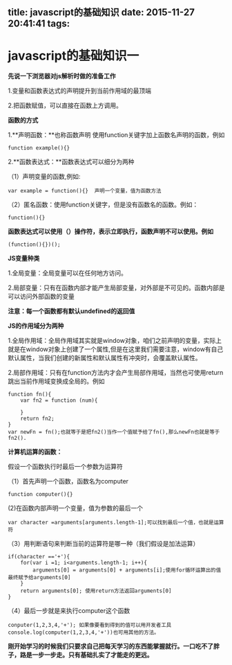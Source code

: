 title: javascript的基础知识
date: 2015-11-27 20:41:41
tags:
---
# javascript的基础知识一


**先说一下浏览器对js解析时做的准备工作**

1.变量和函数表达式的声明提升到当前作用域的最顶端

2.把函数赋值，可以直接在函数上方调用。

<!--more-->


**函数的方式**

1.**声明函数：**也称函数声明 使用function关键字加上函数名声明的函数，例如

	function example(){}

2.**函数表达式：**函数表达式可以细分为两种

（1）声明变量的函数,例如:

	var example = function(){}  声明一个变量，值为函数方法             
（2）匿名函数：使用function关键字，但是没有函数名的函数。例如：

	function(){}     
	
**函数表达式可以使用（）操作符，表示立即执行，函数声明不可以使用。例如**

	(function(){})(); 
**JS变量种类**
	
1.全局变量：全局变量可以在任何地方访问。

2.局部变量：只有在函数内部才能产生局部变量，对外部是不可见的。函数内部是可以访问外部函数的变量

**注意：每一个函数都有默认undefined的返回值**
	
**JS的作用域分为两种**

1.全局作用域：全局作用域其实就是window对象，咱们之前声明的变量，实际上就是在window对象上创建了一个属性,但是在这里我们需要注意，window有自己默认属性，当我们创建的新属性和默认属性有冲突时，会覆盖默认属性。

2.局部作用域：只有在function方法内才会产生局部作用域，当然也可使用return跳出当前作用域变换成全局的。例如

	function fn(){
		var fn2 = function (num){
		
		} 
		return fn2;
	}
	var newFn = fn();也就等于是把fn2()当作一个值赋予给了fn(),那么newFn也就是等于fn2().

**计算机运算的函数：**

假设一个函数执行时最后一个参数为运算符

（1）首先声明一个函数，函数名为computer

	function computer(){}
	
(2)在函数内部声明一个变量，值为参数的最后一个

	var character =arguments[arguments.length-1];可以找到最后一个值，也就是运算符

（3）用判断语句来判断当前的运算符是哪一种（我们假设是加法运算）

	if(character =='+'){
		for(var i =1; i<arguments.length-1; i++){
			arguments[0] = arguments[0] + arguments[i];使用for循环运算出的值最终赋予给arguments[0]
		}
		return arguments[0]; 使用return方法返回arguments[0]
	}
（4）最后一步就是来执行computer这个函数

	conputer(1,2,3,4,'+'); 如果像要看到得到的值可以用开发者工具console.log(computer(1,2,3,4,'+'))也可用其他的方法。
	
**刚开始学习的时候我们只要求自己把每天学习的东西能掌握就行。一口吃不了胖子，路是一步一步走。只有基础扎实了才能走的更远。**	

